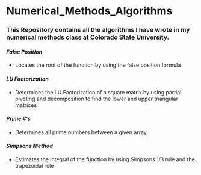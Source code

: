 # **Numerical_Methods_Algorithms**
### This Repository contains all the algorithms I have wrote in my numerical methods class at Colorado State University. 
#### *False Position*
- Locates the root of the function by using the false position formula
#### *LU Factorization*
- Determines the LU Factorization of a square matrix by using partial pivoting and decomposition to find the lower and upper triangular matrices
#### *Prime #'s*
- Determines all prime numbers between a given array
#### *Simpsons Method*
- Estimates the integral of the function by using Simpsons 1/3 rule and the trapezoidal rule

